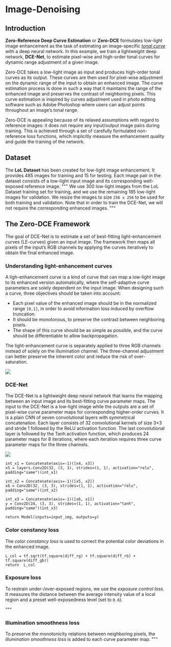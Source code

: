 # Image-Denoising
## Introduction

**Zero-Reference Deep Curve Estimation** or **Zero-DCE** formulates low-light image
enhancement as the task of estimating an image-specific
[*tonal curve*](https://en.wikipedia.org/wiki/Curve_(tonality)) with a deep neural network.
In this example, we train a lightweight deep network, **DCE-Net**, to estimate
pixel-wise and high-order tonal curves for dynamic range adjustment of a given image.

Zero-DCE takes a low-light image as input and produces high-order tonal curves as its output.
These curves are then used for pixel-wise adjustment on the dynamic range of the input to
obtain an enhanced image. The curve estimation process is done in such a way that it maintains
the range of the enhanced image and preserves the contrast of neighboring pixels. This
curve estimation is inspired by curves adjustment used in photo editing software such as
Adobe Photoshop where users can adjust points throughout an image’s tonal range.

Zero-DCE is appealing because of its relaxed assumptions with regard to reference images:
it does not require any input/output image pairs during training.
This is achieved through a set of carefully formulated non-reference loss functions,
which implicitly measure the enhancement quality and guide the training of the network.

## Dataset

The **LoL Dataset** has been created for low-light image enhancement. It provides 485
images for training and 15 for testing. Each image pair in the dataset consists of a
low-light input image and its corresponding well-exposed reference image.
"""
We use 300 low-light images from the LoL Dataset training set for training, and we use
the remaining 185 low-light images for validation. We resize the images to size `256 x
256` to be used for both training and validation. Note that in order to train the DCE-Net,
we will not require the corresponding enhanced images.
"""


## The Zero-DCE Framework

The goal of DCE-Net is to estimate a set of best-fitting light-enhancement curves
(LE-curves) given an input image. The framework then maps all pixels of the input’s RGB
channels by applying the curves iteratively to obtain the final enhanced image.

### Understanding light-enhancement curves

A ligh-enhancement curve is a kind of curve that can map a low-light image
to its enhanced version automatically,
where the self-adaptive curve parameters are solely dependent on the input image.
When designing such a curve, three objectives should be taken into account:

- Each pixel value of the enhanced image should be in the normalized range `[0,1]`, in order to
avoid information loss induced by overflow truncation.
- It should be monotonous, to preserve the contrast between neighboring pixels.
- The shape of this curve should be as simple as possible,
and the curve should be differentiable to allow backpropagation.

The light-enhancement curve is separately applied to three RGB channels instead of solely on the
illumination channel. The three-channel adjustment can better preserve the inherent color and reduce
the risk of over-saturation.

![](https://li-chongyi.github.io/Zero-DCE_files/framework.png)

### DCE-Net

The DCE-Net is a lightweight deep neural network that learns the mapping between an input
image and its best-fitting curve parameter maps. The input to the DCE-Net is a low-light
image while the outputs are a set of pixel-wise curve parameter maps for corresponding
higher-order curves. It is a plain CNN of seven convolutional layers with symmetrical
concatenation. Each layer consists of 32 convolutional kernels of size 3×3 and stride 1
followed by the ReLU activation function. The last convolutional layer is followed by the
Tanh activation function, which produces 24 parameter maps for 8 iterations, where each
iteration requires three curve parameter maps for the three channels.

![](https://i.imgur.com/HtIg34W.png)


    int_x1 = Concatenate(axis=-1)([x4, x3])
    x5 = layers.Conv2D(32, (3, 3), strides=(1, 1), activation="relu", padding="same")(int_x1)

    int_x2 = Concatenate(axis=-1)([x5, x2])
    x6 = Conv2D(32, (3, 3), strides=(1, 1), activation="relu", padding="same")(int_x2)

    int_x3 = Concatenate(axis=-1)([x6, x1])
    y = Conv2D(24, (3, 3), strides=(1, 1), activation="tanh", padding="same")(int_x3)

    return Model(inputs=input_img, outputs=y)

### Color constancy loss

The *color constancy loss* is used to correct the potential color deviations in the
enhanced image.

    L_col = tf.sqrt(tf.square(diff_rg) + tf.square(diff_rb) + tf.square(diff_gb))
    return  L_col
### Exposure loss

To restrain under-/over-exposed regions, we use the *exposure control loss*.
It measures the distance between the average intensity value of a local region
and a preset well-exposedness level (set to `0.6`).

"""
### Illumination smoothness loss

To preserve the monotonicity relations between neighboring pixels, the
*illumination smoothness loss* is added to each curve parameter map.
"""
